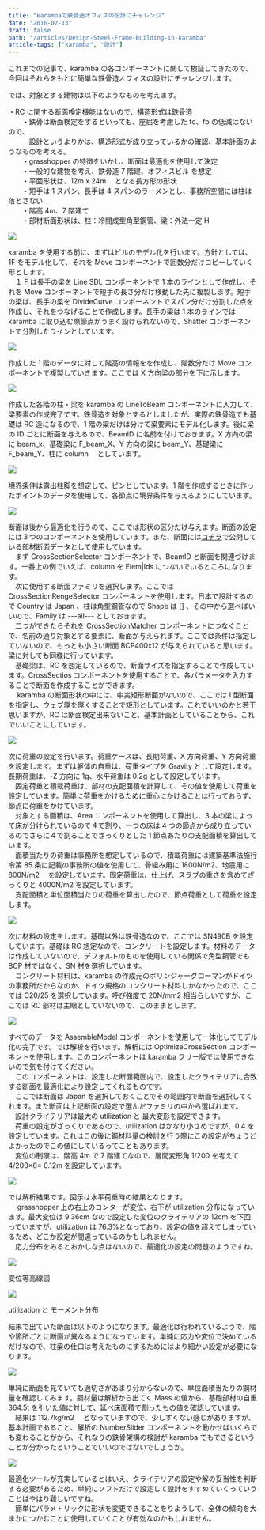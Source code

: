 ```yaml
---
title: "karambaで鉄骨造オフィスの設計にチャレンジ"
date: "2016-02-13"
draft: false
path: "/articles/Design-Steel-Frame-Building-in-karamba"
article-tags: ["karamba", "設計"]
---
```


これまでの記事で、karamba の各コンポーネントに関して検証してきたので、今回はそれらをもとに簡単な鉄骨造オフィスの設計にチャレンジします。

では、対象とする建物は以下のようなものを考えます。

・RC に関する断面検定機能はないので、構造形式は鉄骨造  
　　・鉄骨は断面検定をするといっても、座屈を考慮した fc、fb の低減はないので、  
　　　設計というよりかは、構造形式が成り立っているかの確認、基本計画のようなものを考える。  
　　・grasshopper の特徴をいかし、断面は最適化を使用して決定  
　　・一般的な建物を考え、鉄骨造 7 階建、オフィスビル を想定  
　　・平面形状は、12m x 24m 　となる長方形の形状  
　　・短手は 1 スパン、長手は 4 スパンのラーメンとし、事務所空間には柱は落とさない  
　　・階高 4m、7 階建て  
　　・部材断面形状は、柱：冷間成型角型鋼管、梁：外法一定 H

[![](https://2.bp.blogspot.com/-n3NxJVYJPP8/Vrda8jp_1zI/AAAAAAAABMo/oCgjLGJL4Ik/s640/%25E3%2582%25B5%25E3%2583%25A0%25E3%2583%258D%25E3%2582%25A4%25E3%2583%25AB.JPG)](https://2.bp.blogspot.com/-n3NxJVYJPP8/Vrda8jp_1zI/AAAAAAAABMo/oCgjLGJL4Ik/s1600/%25E3%2582%25B5%25E3%2583%25A0%25E3%2583%258D%25E3%2582%25A4%25E3%2583%25AB.JPG)

karamba を使用する前に、まずはビルのモデル化を行います。方針としては、1F をモデル化して、それを Move コンポーネントで回数分だけコピーしていく形とします。  
　１ F は長手の梁を Line SDL コンポーネントで 1 本のラインとして作成し、それを Move コンポーネントで短手の長さ分だけ移動した先に複製します。短手の梁は、長手の梁を DivideCurve コンポーネントでスパン分だけ分割した点を作成し、それをつなげることで作成します。長手の梁は 1 本のラインでは karamba に取り込む際節点がうまく設けられないので、Shatter コンポーネントで分割したラインとしています。

[![](https://1.bp.blogspot.com/-nKPuc3WbrLs/Vriy6cWaqkI/AAAAAAAABM4/IaBSf-TQtRA/s640/1%25E9%259A%258E%25E3%2581%25AE%25E3%2583%25A2%25E3%2583%2587%25E3%2583%25AB%25E5%258C%2596.JPG)](https://1.bp.blogspot.com/-nKPuc3WbrLs/Vriy6cWaqkI/AAAAAAAABM4/IaBSf-TQtRA/s1600/1%25E9%259A%258E%25E3%2581%25AE%25E3%2583%25A2%25E3%2583%2587%25E3%2583%25AB%25E5%258C%2596.JPG)

作成した 1 階のデータに対して階高の情報をを作成し、階数分だけ Move コンポ―ネントで複製していきます。ここでは X 方向梁の部分を下に示します。

[![](https://4.bp.blogspot.com/-xImt_mw8ju0/Vri1QKnRa4I/AAAAAAAABNA/gJvfimCGukU/s640/%25E9%259A%258E%25E6%2595%25B0%25E5%2588%2586%25E8%25A4%2587%25E8%25A3%25BD.JPG)](https://4.bp.blogspot.com/-xImt_mw8ju0/Vri1QKnRa4I/AAAAAAAABNA/gJvfimCGukU/s1600/%25E9%259A%258E%25E6%2595%25B0%25E5%2588%2586%25E8%25A4%2587%25E8%25A3%25BD.JPG)

作成した各階の柱・梁を karamba の LineToBeam コンポーネントに入力して、梁要素の作成完了です。鉄骨造を対象とするとしましたが、実際の鉄骨造でも基礎は RC 造になるので、1 階の梁だけは分けて梁要素にモデル化します。後に梁の ID ごとに断面を与えるので、BeamID に名前を付けておきます。X 方向の梁に beam_x、基礎梁に F_beam_X、Y 方向の梁に beam_Y、基礎梁に F_beam_Y、柱に column 　としています。

[![](https://4.bp.blogspot.com/-V97iA10rGd4/Vri29lmyFUI/AAAAAAAABNM/4_JrUDbpsbY/s640/%25E6%25A2%2581%25E8%25A6%2581%25E7%25B4%25A0%25E4%25BD%259C%25E6%2588%2590.JPG)](https://4.bp.blogspot.com/-V97iA10rGd4/Vri29lmyFUI/AAAAAAAABNM/4_JrUDbpsbY/s1600/%25E6%25A2%2581%25E8%25A6%2581%25E7%25B4%25A0%25E4%25BD%259C%25E6%2588%2590.JPG)

境界条件は露出柱脚を想定して、ピンとしています。1 階を作成するときに作ったポイントのデータを使用して、各節点に境界条件を与えるようにしています。

[![](https://2.bp.blogspot.com/-S2EVQ6ekFH8/Vr6qFCENVcI/AAAAAAAABNg/JNcTxnNO-xk/s640/%25E5%25A2%2583%25E7%2595%258C%25E6%259D%25A1%25E4%25BB%25B6.JPG)](https://2.bp.blogspot.com/-S2EVQ6ekFH8/Vr6qFCENVcI/AAAAAAAABNg/JNcTxnNO-xk/s1600/%25E5%25A2%2583%25E7%2595%258C%25E6%259D%25A1%25E4%25BB%25B6.JPG)

断面は後から最適化を行うので、ここでは形状の区分だけ与えます。断面の設定には３つのコンポーネントを使用しています。また、断面には[コチラ](http://rgkr-memo.blogspot.jp/p/blog-page_4.html)で公開している部材断面データとして使用しています。  
　まず CrossSectionSelector コンポーネントで、BeamID と断面を関連づけます。一番上の例でいえば、column を Elem|Ids につないでいるところになります。  
　次に使用する断面ファミリを選択します。ここでは CrossSectionRengeSelector コンポーネントを使用します。日本で設計するので Country は Japan 、柱は角型鋼管なので Shape は \[\] 、その中から選べばいいので、Family は ---all--- としておきます。  
　二つができたらそれを CrossSectionMatcher コンポーネントにつなぐことで、名前の通り対象とする要素に、断面が与えられます。ここでは条件は指定していないので、もっとも小さい断面 BCP400x12 が与えられていると思います。　梁に対しても同様に行っています。  
　基礎梁は、RC を想定しているので、断面サイズを指定することで作成しています。CrossSectios コンポーネントを使用することで、各パラメータを入力することで断面を作成することができます。　  
　 karamba の断面形状の中には、中実矩形断面がないので、ここでは I 型断面を指定し、ウェブ厚を厚くすることで矩形としています。これでいいのかと若干思いますが、RC は断面検定出来ないこと、基本計画としていることから、これでいいことにしています。

[![](https://1.bp.blogspot.com/-hTvKYR3AvCw/Vr6rJ25EdXI/AAAAAAAABNw/PfgZg2tSZvc/s640/%25E6%2596%25AD%25E9%259D%25A2%25E8%25A8%25AD%25E5%25AE%259A.JPG)](https://1.bp.blogspot.com/-hTvKYR3AvCw/Vr6rJ25EdXI/AAAAAAAABNw/PfgZg2tSZvc/s1600/%25E6%2596%25AD%25E9%259D%25A2%25E8%25A8%25AD%25E5%25AE%259A.JPG)

次に荷重の設定を行います。荷重ケースは、長期荷重、X 方向荷重、Y 方向荷重を設定します。まずは躯体の自重は、荷重タイプを Gravity として設定します。長期荷重は、-Z 方向に 1g、水平荷重は 0.2g として設定しています。  
　固定荷重と積載荷重は、部材の支配面積を計算して、その値を使用して荷重を設定しています。簡単に荷重をかけるために重心にかけることは行っておらず、節点に荷重をかけています。  
　対象とする面積は、Area コンポーネントを使用して算出し、3 本の梁によって床が分けられているので４で割り、一つの床は 4 つの節点から成り立っているのでさらに４で割ることでざっくりとした 1 節点あたりの支配面積を算出しています。  
　面積当たりの荷重は事務所を想定しているので、積載荷重には建築基準法施行令第 85 条に記載の事務所の値を使用して、骨組み用に 1800N/m2、地震用に 800N/m2 　を設定しています。固定荷重は、仕上げ、スラブの重さを含めてざっくりと 4000N/m2 を設定しています。  
　支配面積と単位面積当たりの荷重を算出したので、節点荷重として荷重を設定します。

[![](https://1.bp.blogspot.com/-nyVGh0TPg0g/Vr6yfPoPtEI/AAAAAAAABOQ/ezw3OCp1Vho/s640/%25E8%258D%25B7%25E9%2587%258D%25E3%2581%25AE%25E8%25A8%25AD%25E5%25AE%259A.JPG)](https://1.bp.blogspot.com/-nyVGh0TPg0g/Vr6yfPoPtEI/AAAAAAAABOQ/ezw3OCp1Vho/s1600/%25E8%258D%25B7%25E9%2587%258D%25E3%2581%25AE%25E8%25A8%25AD%25E5%25AE%259A.JPG)

次に材料の設定をします。基礎以外は鉄骨造なので、ここでは SN490B を設定しています。基礎は RC 想定なので、コンクリートを設定します。材料のデータは作成していないので、デフォルトのものを使用している関係で角型鋼管でも BCP 材ではなく、SN 材を選択しています。  
　コンクリート材料は、karamba の作成元のボリンジャーグローマンがドイツの事務所だからなのか、ドイツ規格のコンクリート材料しかなかったので、ここでは C20/25 を選択しています。呼び強度で 20N/mm2 相当らしいですが、ここでは RC 部材は主眼としていないので、このままとします。

[![](https://4.bp.blogspot.com/-3dsaeURL5Fg/Vr63ABekoMI/AAAAAAAABOg/TfkOkLu12VA/s640/%25E6%259D%2590%25E6%2596%2599%25E3%2581%25AE%25E8%25A8%25AD%25E5%25AE%259A.JPG)](https://4.bp.blogspot.com/-3dsaeURL5Fg/Vr63ABekoMI/AAAAAAAABOg/TfkOkLu12VA/s1600/%25E6%259D%2590%25E6%2596%2599%25E3%2581%25AE%25E8%25A8%25AD%25E5%25AE%259A.JPG)

すべてのデータを AssembleModel コンポーネントを使用して一体化してモデル化の完了です。では解析を行います。解析には OptimizeCrossSection コンポーネントを使用します。このコンポーネントは karamba フリー版では使用できないので気を付けてください。  
　このコンポーネントは、設定した断面範囲内で、設定したクライテリアに合致する断面を最適化により設定してくれるものです。  
　ここでは断面は Japan を選択しておくことでその範囲内で断面を選択してくれます。また断面は上記断面の設定で選んだファミリの中から選ばれます。  
　設計クライテリアは最大の utilization と 最大変形を設定できます。  
　荷重の設定がざっくりであるので、utilization はかなり小さめですが、0.4 を設定しています。これはこの後に鋼材料量の検討を行う際にこの設定がちょうどよかったのでこの値にしているってこともあります。  
　変位の制限は、階高 4m で 7 階建てなので、層間変形角 1/200 を考えて　 4/200×6= 0.12m を設定しています。

[![](https://2.bp.blogspot.com/-4PWafkxy90M/Vr66TdTbQYI/AAAAAAAABO4/XIPTqVt6bTQ/s640/%25E8%25A7%25A3%25E6%259E%2590%25E5%25AE%259F%25E8%25A1%258C.JPG)](https://2.bp.blogspot.com/-4PWafkxy90M/Vr66TdTbQYI/AAAAAAAABO4/XIPTqVt6bTQ/s1600/%25E8%25A7%25A3%25E6%259E%2590%25E5%25AE%259F%25E8%25A1%258C.JPG)

では解析結果です。図示は水平荷重時の結果となります。  
　 grasshopper 上の右上のコンターが変位、右下が utilization 分布になっています。最大変位は 9.36cm なので設定した変位のクライテリアの 12cm を下回っていますが、utilization は 76.3%となっており、設定の値を超えてしまっているため、どこか設定が間違っているのかもしれません。  
　応力分布をみるとおかしな点はないので、最適化の設定の問題のようですね。

[![](https://3.bp.blogspot.com/-HrsF5Zk1dU4/Vr693xXk6_I/AAAAAAAABPM/JhFuy_UfISE/s640/%25E8%25A7%25A3%25E6%259E%2590%25E7%25B5%2590%25E6%259E%259C.JPG)](https://3.bp.blogspot.com/-HrsF5Zk1dU4/Vr693xXk6_I/AAAAAAAABPM/JhFuy_UfISE/s1600/%25E8%25A7%25A3%25E6%259E%2590%25E7%25B5%2590%25E6%259E%259C.JPG)

変位等高線図

[![](https://3.bp.blogspot.com/-YMGq93qXQ5Q/Vr699p00uDI/AAAAAAAABPQ/PRyQtKBs_EU/s640/%25E6%259B%25B2%25E3%2581%2592%25E3%2583%25A2%25E3%2583%25BC%25E3%2583%25A1%25E3%2583%25B3%25E3%2583%2588.JPG)](https://3.bp.blogspot.com/-YMGq93qXQ5Q/Vr699p00uDI/AAAAAAAABPQ/PRyQtKBs_EU/s1600/%25E6%259B%25B2%25E3%2581%2592%25E3%2583%25A2%25E3%2583%25BC%25E3%2583%25A1%25E3%2583%25B3%25E3%2583%2588.JPG)

utilization と モーメント分布

結果で出ていた断面は以下のようになります。最適化は行われているようで、階や箇所ごとに断面が異なるようになっています。単純に応力や変位で決めているだけなので、柱梁の仕口は考えたものにするためにはより細かい設定が必要になります。

[![](https://3.bp.blogspot.com/-lw1YdIDQYw4/Vr7AD6TyizI/AAAAAAAABPg/ExICiWxKuLs/s640/%25E6%2596%25AD%25E9%259D%25A2.JPG)](https://3.bp.blogspot.com/-lw1YdIDQYw4/Vr7AD6TyizI/AAAAAAAABPg/ExICiWxKuLs/s1600/%25E6%2596%25AD%25E9%259D%25A2.JPG)

単純に断面を見ていても適切さがあまり分からないので、単位面積当たりの鋼材量を確認してみます。鋼材量は解析から出てく Mass の値から、基礎部材の自重 364.5t を引いた値に対して、延べ床面積で割ったもの値を確認しています。  
　結果は 112.7kg/m2 　となっていますので、少しすくない感じがありますが、基本計画であること、解析の NumberSlider コンポーネントを動かせばいくらでも変わることがから、それなりの鉄骨架構の検討が karamba でもできるということが分かったということでいいのではないでしょうか。

[![](https://2.bp.blogspot.com/-gI2baTvh2Qg/Vr7A_I3Ec6I/AAAAAAAABPs/O114xCaEXwQ/s640/%25E9%258B%25BC%25E6%259D%2590%25E9%2587%258F.JPG)](https://2.bp.blogspot.com/-gI2baTvh2Qg/Vr7A_I3Ec6I/AAAAAAAABPs/O114xCaEXwQ/s1600/%25E9%258B%25BC%25E6%259D%2590%25E9%2587%258F.JPG)

最適化ツールが充実しているとはいえ、クライテリアの設定や解の妥当性を判断する必要があるため、単純にソフトだけで設定して設計をすすめていくっていうことはやはり難しいですね。  
　簡単にパラメトリックに形状を変更できることをりようして、全体の傾向を大まかにつかむことに使用していくことが有効なのかもしれません。
